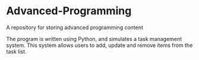 # Advanced-Programming
A repository for storing advanced programming content

The program is written using Python, and simulates a task management system. This system allows
users to add, update and remove items from the task list.
